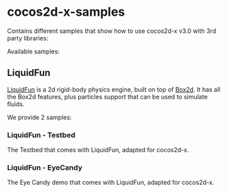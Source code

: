 cocos2d-x-samples
=================

Contains different samples that show how to use cocos2d-x v3.0 with 3rd party libraries:

Available samples:

## LiquidFun

[LiquidFun](http://google.github.io/liquidfun/) is a 2d rigid-body physics engine, built on top of [Box2d](box2d.org). It has all the Box2d features, plus particles support that can be used to simulate fluids.

We provide 2 samples:

### LiquidFun - Testbed

The Testbed that comes with LiquidFun, adapted for cocos2d-x.

### LiquidFun - EyeCandy

The Eye Candy demo that comes with LiquidFun, adapted for cocos2d-x.



